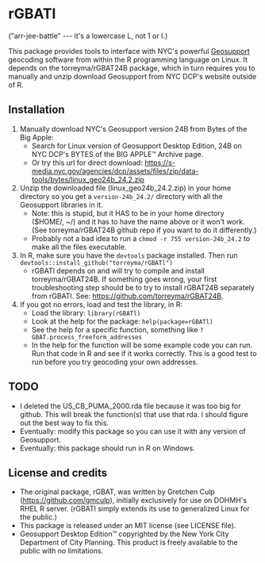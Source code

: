 # rGBATl
("arr-jee-battle" --- it's a lowercase L, not 1 or I.)

This package provides tools to interface with NYC's powerful [Geosupport](https://www.nyc.gov/site/planning/data-maps/open-data/dwn-gde-home.page) geocoding software from within the R programming language on Linux. It depends on the torreyma/rGBAT24B package, which in turn requires you to manually and unzip download Geosupport from NYC DCP's website outside of R. 


## Installation
1. Manually download NYC's Geosupport version 24B from Bytes of the Big Apple:
    * Search for Linux version of Geosupport Desktop Edition, 24B on NYC DCP's BYTES of the BIG APPLE™ Archive page.
    * Or try this url for direct download: https://s-media.nyc.gov/agencies/dcp/assets/files/zip/data-tools/bytes/linux_geo24b_24.2.zip
2. Unzip the downloaded file (linux_geo24b_24.2.zip) in your home directory so you get a ```version-24b_24.2/``` directory with all the Geosupport libraries in it. 
    * Note: this is stupid, but it HAS to be in your home directory ($HOME/, ~/) and it has to have the name above or it won't work. (See torreyma/rGBAT24B github repo if you want to do it differently.)
    * Probably not a bad idea to run a ```chmod -r 755 version-24b_24.2``` to make all the files executable.
2. In R, make sure you have the ```devtools``` package installed. Then run ```devtools::install_github("torreyma/rGBATl")```
    * rGBATl depends on and will try to compile and install torreyma/rGBAT24B. If something goes wrong, your first troubleshooting step should be to try to install rGBAT24B separately from rGBATl. See: https://github.com/torreyma/rGBAT24B. 
3. If you got no errors, load and test the library, in R:
    * Load the library: ```library(rGBATl)```
    * Look at the help for the package: ```help(package=rGBATl)```
    * See the help for a specific function, something like ```?GBAT.process_freeform_addresses```
    * In the help for the function will be some example code you can run. Run that code in R and see if it works correctly. This is a good test to run before you try geocoding your own addresses.


## TODO
* I deleted the US_CB_PUMA_2000.rda file because it was too big for github. This will break the function(s) that use that rda. I should figure out the best way to fix this.
* Eventually: modify this package so you can use it with any version of Geosupport.
* Eventually: this package should run in R on Windows.


## License and credits
* The original package, rGBAT, was written by Gretchen Culp (https://github.com/gmculp), initially exclusively for use on DOHMH's RHEL R server. (rGBATl simply extends its use to generalized Linux for the public.)
* This package is released under an MIT license (see LICENSE file).
* Geosupport Desktop Edition™ copyrighted by the New York City Department of City Planning. This product is freely available to the public with no limitations. 




